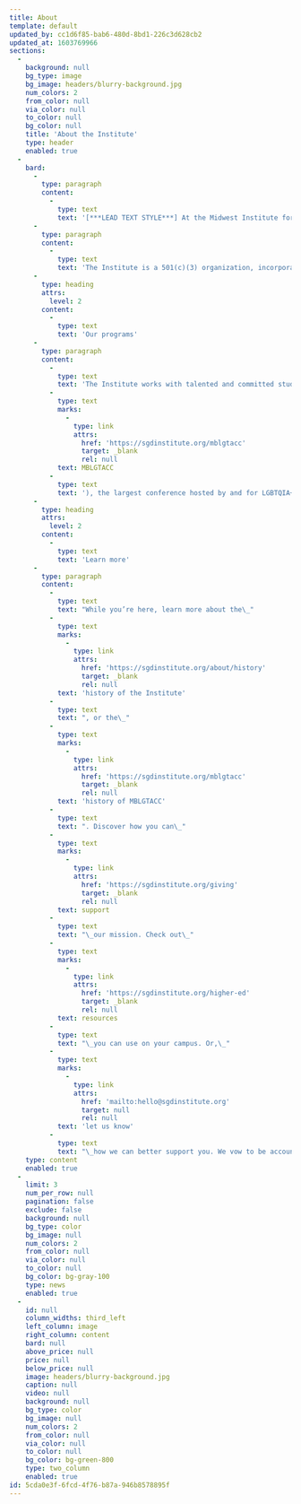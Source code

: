 ```yaml
---
title: About
template: default
updated_by: cc1d6f85-bab6-480d-8bd1-226c3d628cb2
updated_at: 1603769966
sections:
  -
    background: null
    bg_type: image
    bg_image: headers/blurry-background.jpg
    num_colors: 2
    from_color: null
    via_color: null
    to_color: null
    bg_color: null
    title: 'About the Institute'
    type: header
    enabled: true
  -
    bard:
      -
        type: paragraph
        content:
          -
            type: text
            text: '[***LEAD TEXT STYLE***] At the Midwest Institute for Sexuality and Gender Diversity, we re-envision a culture of higher education where the needs and experiences of systematically disadvantaged students are centered and the diverse experiences across the spectrums of sexuality and gender are celebrated.'
      -
        type: paragraph
        content:
          -
            type: text
            text: 'The Institute is a 501(c)(3) organization, incorporated in the state of Michigan and serving the entire Midwest, including Illinois, Indiana, Iowa, Kansas, Kentucky, Michigan, Minnesota, Missouri, Nebraska, North Dakota, Ohio, South Dakota, and Wisconsin. We are governed by a board of directors, and our programs, resources, and operations are organized by the leadership team.'
      -
        type: heading
        attrs:
          level: 2
        content:
          -
            type: text
            text: 'Our programs'
      -
        type: paragraph
        content:
          -
            type: text
            text: 'The Institute works with talented and committed student leaders from across the region to host the Midwest Bisexual Lesbian Gay Transgender Asexual College Conference ('
          -
            type: text
            marks:
              -
                type: link
                attrs:
                  href: 'https://sgdinstitute.org/mblgtacc'
                  target: _blank
                  rel: null
            text: MBLGTACC
          -
            type: text
            text: '), the largest conference hosted by and for LGBTQIA+ college students. Through this and other programs, we advance knowledge of sexuality and gender and we empower students to inspire sustainable change. We lead our higher education colleagues in relevant and inclusive practices.'
      -
        type: heading
        attrs:
          level: 2
        content:
          -
            type: text
            text: 'Learn more'
      -
        type: paragraph
        content:
          -
            type: text
            text: "While you’re here, learn more about the\_"
          -
            type: text
            marks:
              -
                type: link
                attrs:
                  href: 'https://sgdinstitute.org/about/history'
                  target: _blank
                  rel: null
            text: 'history of the Institute'
          -
            type: text
            text: ", or the\_"
          -
            type: text
            marks:
              -
                type: link
                attrs:
                  href: 'https://sgdinstitute.org/mblgtacc'
                  target: _blank
                  rel: null
            text: 'history of MBLGTACC'
          -
            type: text
            text: ". Discover how you can\_"
          -
            type: text
            marks:
              -
                type: link
                attrs:
                  href: 'https://sgdinstitute.org/giving'
                  target: _blank
                  rel: null
            text: support
          -
            type: text
            text: "\_our mission. Check out\_"
          -
            type: text
            marks:
              -
                type: link
                attrs:
                  href: 'https://sgdinstitute.org/higher-ed'
                  target: _blank
                  rel: null
            text: resources
          -
            type: text
            text: "\_you can use on your campus. Or,\_"
          -
            type: text
            marks:
              -
                type: link
                attrs:
                  href: 'mailto:hello@sgdinstitute.org'
                  target: null
                  rel: null
            text: 'let us know'
          -
            type: text
            text: "\_how we can better support you. We vow to be accountable to the community we serve."
    type: content
    enabled: true
  -
    limit: 3
    num_per_row: null
    pagination: false
    exclude: false
    background: null
    bg_type: color
    bg_image: null
    num_colors: 2
    from_color: null
    via_color: null
    to_color: null
    bg_color: bg-gray-100
    type: news
    enabled: true
  -
    id: null
    column_widths: third_left
    left_column: image
    right_column: content
    bard: null
    above_price: null
    price: null
    below_price: null
    image: headers/blurry-background.jpg
    caption: null
    video: null
    background: null
    bg_type: color
    bg_image: null
    num_colors: 2
    from_color: null
    via_color: null
    to_color: null
    bg_color: bg-green-800
    type: two_column
    enabled: true
id: 5cda0e3f-6fcd-4f76-b87a-946b8578895f
---
```

